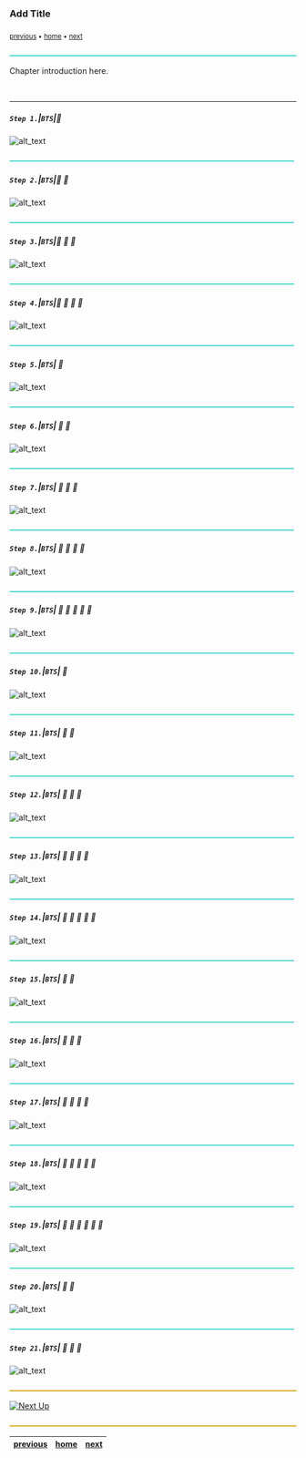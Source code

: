 ### Add Title

<!-- Variables for Next and Previous Links -->
<!-- Replace the ../ with page links -->

[next]: ../
[previous]: ../

<sub>[previous][previous] • [home](../README.md) • [next][next]</sub>

![](../images/line3.png)


Chapter introduction here.

<br>

---

##### `Step 1.`\|`BTS`|:small_blue_diamond:

![alt_text](images/.png)

![](../images/line2.png)

##### `Step 2.`\|`BTS`|:small_blue_diamond: :small_blue_diamond: 

![alt_text](images/.png)

![](../images/line2.png)

##### `Step 3.`\|`BTS`|:small_blue_diamond: :small_blue_diamond: :small_blue_diamond:

![alt_text](images/.png)

![](../images/line2.png)

##### `Step 4.`\|`BTS`|:small_blue_diamond: :small_blue_diamond: :small_blue_diamond: :small_blue_diamond:

![alt_text](images/.png)

![](../images/line2.png)

##### `Step 5.`\|`BTS`| :small_orange_diamond:

![alt_text](images/.png)

![](../images/line2.png)

##### `Step 6.`\|`BTS`| :small_orange_diamond: :small_blue_diamond:

![alt_text](images/.png)

![](../images/line2.png)

##### `Step 7.`\|`BTS`| :small_orange_diamond: :small_blue_diamond: :small_blue_diamond:

![alt_text](images/.png)

![](../images/line2.png)

##### `Step 8.`\|`BTS`| :small_orange_diamond: :small_blue_diamond: :small_blue_diamond: :small_blue_diamond:

![alt_text](images/.png)

![](../images/line2.png)

##### `Step 9.`\|`BTS`| :small_orange_diamond: :small_blue_diamond: :small_blue_diamond: :small_blue_diamond: :small_blue_diamond:

![alt_text](images/.png)

![](../images/line2.png)

##### `Step 10.`\|`BTS`| :large_blue_diamond:

![alt_text](images/.png)

![](../images/line2.png)

##### `Step 11.`\|`BTS`| :large_blue_diamond: :small_blue_diamond: 

![alt_text](images/.png)

![](../images/line2.png)


##### `Step 12.`\|`BTS`| :large_blue_diamond: :small_blue_diamond: :small_blue_diamond: 

![alt_text](images/.png)

![](../images/line2.png)

##### `Step 13.`\|`BTS`| :large_blue_diamond: :small_blue_diamond: :small_blue_diamond:  :small_blue_diamond: 

![alt_text](images/.png)

![](../images/line2.png)

##### `Step 14.`\|`BTS`| :large_blue_diamond: :small_blue_diamond: :small_blue_diamond: :small_blue_diamond:  :small_blue_diamond: 

![alt_text](images/.png)

![](../images/line2.png)

##### `Step 15.`\|`BTS`| :large_blue_diamond: :small_orange_diamond: 

![alt_text](images/.png)

![](../images/line2.png)

##### `Step 16.`\|`BTS`| :large_blue_diamond: :small_orange_diamond:   :small_blue_diamond: 

![alt_text](images/.png)

![](../images/line2.png)

##### `Step 17.`\|`BTS`| :large_blue_diamond: :small_orange_diamond: :small_blue_diamond: :small_blue_diamond:

![alt_text](images/.png)

![](../images/line2.png)

##### `Step 18.`\|`BTS`| :large_blue_diamond: :small_orange_diamond: :small_blue_diamond: :small_blue_diamond: :small_blue_diamond:

![alt_text](images/.png)

![](../images/line2.png)

##### `Step 19.`\|`BTS`| :large_blue_diamond: :small_orange_diamond: :small_blue_diamond: :small_blue_diamond: :small_blue_diamond: :small_blue_diamond:

![alt_text](images/.png)

![](../images/line2.png)

##### `Step 20.`\|`BTS`| :large_blue_diamond: :large_blue_diamond:

![alt_text](images/.png)

![](../images/line2.png)

##### `Step 21.`\|`BTS`| :large_blue_diamond: :large_blue_diamond: :small_blue_diamond:

![alt_text](images/.png)

<!-- End of Page -->

![](../images/line.png)

[![Next Up](https://fakeimg.pl/1000x100/45d7cb/000/?font_size=36&text=Next+Up+-)][next]

![](../images/line.png)

| [previous][previous]| [home](../README.md) | [next][next]|
|---|---|---|
